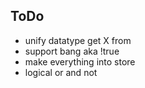 ## ToDo

* unify datatype get X from
* support bang aka !true
* make everything into store
* logical or and not